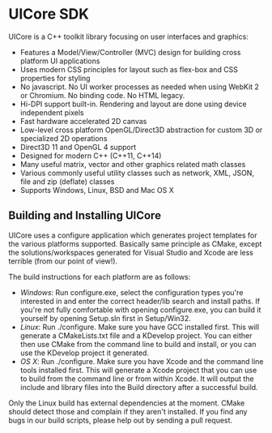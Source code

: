 # UICore SDK
UICore is a C++ toolkit library focusing on user interfaces and graphics:
* Features a Model/View/Controller (MVC) design for building cross platform UI applications
* Uses modern CSS principles for layout such as flex-box and CSS properties for styling
* No javascript. No UI worker processes as needed when using WebKit 2 or Chromium. No binding code. No HTML legacy.
* Hi-DPI support built-in. Rendering and layout are done using device independent pixels
* Fast hardware accelerated 2D canvas
* Low-level cross platform OpenGL/Direct3D abstraction for custom 3D or specialized 2D operations
* Direct3D 11 and OpenGL 4 support
* Designed for modern C++ (C++11, C++14)
* Many useful matrix, vector and other graphics related math classes
* Various commonly useful utility classes such as network, XML, JSON, file and zip (deflate) classes
* Supports Windows, Linux, BSD and Mac OS X

## Building and Installing UICore
UICore uses a configure application which generates project templates for the various platforms supported. Basically same principle as CMake, except the solutions/workspaces generated for Visual Studio and Xcode are less terrible (from our point of view!).

The build instructions for each platform are as follows:
- *Windows*: Run configure.exe, select the configuration types you're interested in and enter the correct header/lib search and install paths. If you're not fully comfortable with opening configure.exe, you can build it yourself by opening Setup.sln first in Setup/Win32.
- *Linux*: Run ./configure. Make sure you have GCC installed first. This will generate a CMakeLists.txt file and a KDevelop project. You can either then use CMake from the command line to build and install, or you can use the KDevelop project it generated.
- *OS X*: Run ./configure. Make sure you have Xcode and the command line tools installed first. This will generate a Xcode project that you can use to build from the command line or from within Xcode. It will output the include and library files into the Build directory after a successful build.
 
Only the Linux build has external dependencies at the moment. CMake should detect those and complain if they aren't installed. If you find any bugs in our build scripts, please help out by sending a pull request.
